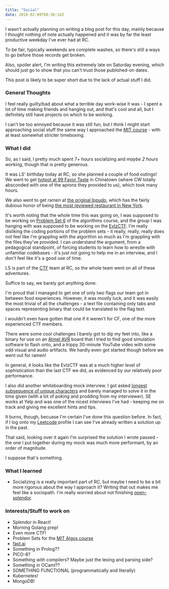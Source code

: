 ```yaml
---
title: "Social"
date: 2018-02-09T08:38:14Z
---
```

I wasn't actually planning on writing a blog post for this day, mainly because I thought nothing of note actually happened and it was by far the least productive weekday I've ever had at RC.

To be fair, typically weekends are complete washes, so there's still a ways to go before those records get broken.

Also, spoiler alert, I'm writing this extremely late on Saturday evening, which should just go to show that you can't trust those published-on dates.

This post is likely to be super short due to the lack of actual stuff I did.

### General Thoughts
I feel really guilty/bad about what a terrible day work-wise it was - I spent a lot of time making friends and hanging out, and that's cool and all, but I definitely still have projects on which to be working.

I can't be too annoyed because it was still fun, but I think I might start approaching social stuff the same way I approached the [MIT course](https://ocw.mit.edu/courses/electrical-engineering-and-computer-science/6-006-introduction-to-algorithms-fall-2011/assignments/) - with at least somewhat stricter timeboxing.

### What I did
So, as I said, I pretty much spent 7+ hours socializing and *maybe 2 hours working*, though that is pretty generous.

It was LS' birthday today at RC, so she planned a couple of food outings! We went to get [hotpot at 99 Favor Taste](https://www.99favortaste.com/) in Chinatown (where CW totally absconded with one of the aprons they provided to us), which took many hours. 

We also went to get ramen at [the original Ippudo](http://www.ippudony.com/), which has the fairly dubious honor of being [the most reviewed restaurant in New York](https://goo.gl/maps/8movZrFGYwN2). 

It's worth noting that the whole time this was going on, I was supposed to be working on [Problem Set 6](https://ocw.mit.edu/courses/electrical-engineering-and-computer-science/6-006-introduction-to-algorithms-fall-2011/assignments/MIT6_006F11_ps6.pdf) of the algorithms course, and the group I was hanging with was supposed to be working on the [EvlzCTF](https://evlzctf.in/login?next=challenges). I'm really disliking the coding portions of the problem sets - it really, really, really does not feel like I'm grappling with the algorithm so much as I'm grappling with the files they've provided. I can understand the argument, from a pedagogical standpoint, of forcing students to learn how to wrestle with unfamiliar codebases - it's just not going to help me in an interview, and I don't feel like it's a good use of time.

LS is part of the [CTF](https://blogs.cisco.com/perspectives/cyber-security-capture-the-flag-ctf-what-is-it) team at RC, so the whole team went on all of these adventures.

Suffice to say, we barely got anything done.

I'm proud that I managed to get one of only two flags our team got in between food experiences. However, it was mostly luck, and it was easily the most trivial of all the challenges - a text file containing only tabs and spaces representing binary that could be translated to the flag text.

I wouldn't even have gotten that one if it weren't for CF, one of the more experienced CTF members.

There were some cool challenges I barely got to dip my feet into, like a binary for use on an [Atmel AVR](https://en.wikipedia.org/wiki/Atmel_AVR) board that I tried to find good simulation software to flash onto, and a trippy 30-minute YouTube video with some odd visual and audio artifacts. We hardly even got started though before we went out for ramen!

In general, it looks like the EvlzCTF was at a much higher level of sophistication than the last CTF we did, as evidenced by our relatively poor performance.

I also did another whiteboarding mock interview. I got asked [longest subsequence of unique characters](https://leetcode.com/problems/longest-substring-without-repeating-characters/description/) and barely managed to solve it in the time given (with a lot of poking and prodding from my interviewer). SE works at Yelp and was one of the nicest interviews I've had - keeping me on track and giving me excellent hints and tips.

It burns, though, becuase I'm certain I've done this question before. In fact, if I log onto my [Leetcode](https://leetcode.com/) profile I can see I've already written a solution up in the past.

That said, looking over it again I'm surprised the solution I wrote passed - the one I put together during my mock was much more performant, by an order of magnitude.

I suppose that's something.

### What I learned
* Socializing is a really important part of RC, but maybe I need to be a bit more rigorous about the way I approach it? Writing that out makes me feel like a sociopath. I'm really worried about not finishing [open-splendor](https://github.com/farkwun/open-splendor).

### Interests/Stuff to work on
* Splendor in React!
* Morning Golang prep!
* Even more CTF!
* Problem Sets for the [MIT Algos course](https://ocw.mit.edu/courses/electrical-engineering-and-computer-science/6-006-introduction-to-algorithms-fall-2011/assignments/)
* [fast.ai](http://www.fast.ai/)
* Something in Prolog??
* PICO-8?
* Something with compilers? Maybe just the lexing and parsing side?
* Something in OCaml??
* SOMETHING FUNCTIONAL (programmatically and literally)
* Kubernetes!
* MongoDB!
